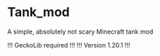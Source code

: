 # Tank_mod
A simple, absolutely not scary Minecraft tank mod

!!! GeckoLib required !!!
!!! Version 1.20.1 !!!

